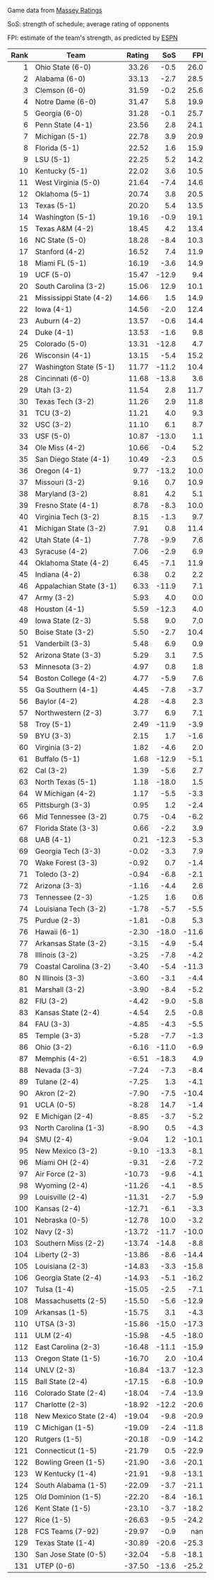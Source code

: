 Game data from [Massey Ratings](https://www.masseyratings.com/data.php)

SoS: strength of schedule; average rating of opponents

FPI: estimate of the team's strength, as predicted by
[ESPN](http://www.espn.com/college-football/statistics/teamratings)

Rank |           Team            | Rating |  SoS  |  FPI  
----:| ------------------------- | ------:| -----:| -----:
   1 | Ohio State (6-0)          |  33.26 |  -0.5 |  26.0
   2 | Alabama (6-0)             |  33.13 |  -2.7 |  28.5
   3 | Clemson (6-0)             |  31.59 |  -0.2 |  25.6
   4 | Notre Dame (6-0)          |  31.47 |   5.8 |  19.9
   5 | Georgia (6-0)             |  31.28 |  -0.1 |  25.7
   6 | Penn State (4-1)          |  23.56 |   2.8 |  24.1
   7 | Michigan (5-1)            |  22.78 |   3.9 |  20.9
   8 | Florida (5-1)             |  22.52 |   1.6 |  15.9
   9 | LSU (5-1)                 |  22.25 |   5.2 |  14.2
  10 | Kentucky (5-1)            |  22.02 |   3.6 |  10.5
  11 | West Virginia (5-0)       |  21.64 |  -7.4 |  14.6
  12 | Oklahoma (5-1)            |  20.74 |   3.8 |  20.5
  13 | Texas (5-1)               |  20.20 |   5.4 |  13.5
  14 | Washington (5-1)          |  19.16 |  -0.9 |  19.1
  15 | Texas A&M (4-2)           |  18.45 |   4.2 |  13.4
  16 | NC State (5-0)            |  18.28 |  -8.4 |  10.3
  17 | Stanford (4-2)            |  16.52 |   7.4 |  11.9
  18 | Miami FL (5-1)            |  16.19 |  -3.6 |  14.9
  19 | UCF (5-0)                 |  15.47 | -12.9 |   9.4
  20 | South Carolina (3-2)      |  15.06 |  12.9 |  10.1
  21 | Mississippi State (4-2)   |  14.66 |   1.5 |  14.9
  22 | Iowa (4-1)                |  14.56 |  -2.0 |  12.4
  23 | Auburn (4-2)              |  13.57 |  -0.6 |  14.4
  24 | Duke (4-1)                |  13.53 |  -1.6 |   9.8
  25 | Colorado (5-0)            |  13.31 | -12.8 |   4.7
  26 | Wisconsin (4-1)           |  13.15 |  -5.4 |  15.2
  27 | Washington State (5-1)    |  11.77 | -11.2 |  10.4
  28 | Cincinnati (6-0)          |  11.68 | -13.8 |   3.6
  29 | Utah (3-2)                |  11.54 |   2.8 |  11.7
  30 | Texas Tech (3-2)          |  11.26 |   2.9 |  11.8
  31 | TCU (3-2)                 |  11.21 |   4.0 |   9.3
  32 | USC (3-2)                 |  11.10 |   6.1 |   8.7
  33 | USF (5-0)                 |  10.87 | -13.0 |   1.1
  34 | Ole Miss (4-2)            |  10.66 |  -0.4 |   5.2
  35 | San Diego State (4-1)     |  10.49 |  -2.3 |   0.5
  36 | Oregon (4-1)              |   9.77 | -13.2 |  10.0
  37 | Missouri (3-2)            |   9.16 |   0.7 |  10.9
  38 | Maryland (3-2)            |   8.81 |   4.2 |   5.1
  39 | Fresno State (4-1)        |   8.78 |  -8.3 |  10.0
  40 | Virginia Tech (3-2)       |   8.15 |  -1.3 |   9.7
  41 | Michigan State (3-2)      |   7.91 |   0.8 |  11.4
  42 | Utah State (4-1)          |   7.78 |  -9.9 |   7.6
  43 | Syracuse (4-2)            |   7.06 |  -2.9 |   6.9
  44 | Oklahoma State (4-2)      |   6.45 |  -7.1 |  11.9
  45 | Indiana (4-2)             |   6.38 |   0.2 |   2.2
  46 | Appalachian State (3-1)   |   6.33 | -11.9 |   7.1
  47 | Army (3-2)                |   5.93 |   4.0 |   0.0
  48 | Houston (4-1)             |   5.59 | -12.3 |   4.0
  49 | Iowa State (2-3)          |   5.58 |   9.0 |   7.0
  50 | Boise State (3-2)         |   5.50 |  -2.7 |  10.4
  51 | Vanderbilt (3-3)          |   5.48 |   6.9 |   0.9
  52 | Arizona State (3-3)       |   5.29 |   3.1 |   7.5
  53 | Minnesota (3-2)           |   4.97 |   0.8 |   1.8
  54 | Boston College (4-2)      |   4.77 |  -5.9 |   7.6
  55 | Ga Southern (4-1)         |   4.45 |  -7.8 |  -3.7
  56 | Baylor (4-2)              |   4.28 |  -4.8 |   2.3
  57 | Northwestern (2-3)        |   3.77 |   6.9 |   7.1
  58 | Troy (5-1)                |   2.49 | -11.9 |  -3.9
  59 | BYU (3-3)                 |   2.15 |   1.7 |  -1.6
  60 | Virginia (3-2)            |   1.82 |  -4.6 |   2.0
  61 | Buffalo (5-1)             |   1.68 | -12.9 |  -5.1
  62 | Cal (3-2)                 |   1.39 |  -5.6 |   2.7
  63 | North Texas (5-1)         |   1.18 | -18.0 |   1.5
  64 | W Michigan (4-2)          |   1.17 |  -5.5 |  -3.3
  65 | Pittsburgh (3-3)          |   0.95 |   1.2 |  -2.4
  66 | Mid Tennessee (3-2)       |   0.75 |  -0.4 |  -6.2
  67 | Florida State (3-3)       |   0.66 |  -2.2 |   3.9
  68 | UAB (4-1)                 |   0.21 | -12.3 |  -5.3
  69 | Georgia Tech (3-3)        |  -0.02 |  -3.3 |   7.9
  70 | Wake Forest (3-3)         |  -0.92 |   0.7 |  -1.4
  71 | Toledo (3-2)              |  -0.94 |  -6.8 |  -2.1
  72 | Arizona (3-3)             |  -1.16 |  -4.4 |   2.6
  73 | Tennessee (2-3)           |  -1.25 |   1.6 |   0.6
  74 | Louisiana Tech (3-2)      |  -1.78 |  -5.7 |  -5.5
  75 | Purdue (2-3)              |  -1.81 |  -0.8 |   5.3
  76 | Hawaii (6-1)              |  -2.30 | -18.0 | -11.6
  77 | Arkansas State (3-2)      |  -3.15 |  -4.9 |  -5.4
  78 | Illinois (3-2)            |  -3.25 |  -7.8 |  -4.2
  79 | Coastal Carolina (3-2)    |  -3.40 |  -5.4 | -11.3
  80 | N Illinois (3-3)          |  -3.60 |  -3.1 |  -4.4
  81 | Marshall (3-2)            |  -3.90 |  -8.4 |  -5.2
  82 | FIU (3-2)                 |  -4.42 |  -9.0 |  -5.8
  83 | Kansas State (2-4)        |  -4.54 |   2.5 |  -0.8
  84 | FAU (3-3)                 |  -4.85 |  -4.3 |  -5.5
  85 | Temple (3-3)              |  -5.28 |  -7.7 |  -1.3
  86 | Ohio (3-2)                |  -6.16 | -11.0 |  -6.9
  87 | Memphis (4-2)             |  -6.51 | -18.3 |   4.9
  88 | Nevada (3-3)              |  -7.24 |  -7.3 |  -8.4
  89 | Tulane (2-4)              |  -7.25 |   1.3 |  -4.1
  90 | Akron (2-2)               |  -7.90 |  -7.5 | -10.4
  91 | UCLA (0-5)                |  -8.28 |  14.7 |  -1.4
  92 | E Michigan (2-4)          |  -8.85 |  -3.7 |  -5.2
  93 | North Carolina (1-3)      |  -8.90 |   0.5 |  -4.3
  94 | SMU (2-4)                 |  -9.04 |   1.2 | -10.1
  95 | New Mexico (3-2)          |  -9.10 | -13.3 |  -8.1
  96 | Miami OH (2-4)            |  -9.31 |  -2.6 |  -7.2
  97 | Air Force (2-3)           | -10.73 |  -9.6 |  -4.1
  98 | Wyoming (2-4)             | -11.26 |  -4.1 |  -8.5
  99 | Louisville (2-4)          | -11.31 |  -2.7 |  -5.9
 100 | Kansas (2-4)              | -12.71 |  -6.1 |  -3.3
 101 | Nebraska (0-5)            | -12.78 |  10.0 |  -3.2
 102 | Navy (2-3)                | -13.72 | -11.7 | -10.0
 103 | Southern Miss (2-2)       | -13.74 | -14.8 |  -8.8
 104 | Liberty (2-3)             | -13.86 |  -8.6 | -14.4
 105 | Louisiana (2-3)           | -14.83 |  -3.3 | -15.8
 106 | Georgia State (2-4)       | -14.93 |  -5.1 | -16.2
 107 | Tulsa (1-4)               | -15.05 |  -2.5 |  -7.1
 108 | Massachusetts (2-5)       | -15.50 |  -5.6 | -12.9
 109 | Arkansas (1-5)            | -15.75 |   3.1 |  -4.3
 110 | UTSA (3-3)                | -15.86 | -15.0 | -17.3
 111 | ULM (2-4)                 | -15.98 |  -4.5 | -18.0
 112 | East Carolina (2-3)       | -16.48 | -11.1 | -15.9
 113 | Oregon State (1-5)        | -16.70 |   2.0 | -10.4
 114 | UNLV (2-3)                | -16.84 | -13.7 | -12.3
 115 | Ball State (2-4)          | -17.15 |  -6.8 | -10.9
 116 | Colorado State (2-4)      | -18.04 |  -7.4 | -13.9
 117 | Charlotte (2-3)           | -18.92 | -12.2 | -20.6
 118 | New Mexico State (2-4)    | -19.04 |  -9.8 | -20.9
 119 | C Michigan (1-5)          | -19.09 |  -2.4 | -11.8
 120 | Rutgers (1-5)             | -20.18 |  -0.9 | -14.2
 121 | Connecticut (1-5)         | -21.79 |   0.5 | -22.9
 122 | Bowling Green (1-5)       | -21.90 |  -3.6 | -20.1
 123 | W Kentucky (1-4)          | -21.91 |  -9.8 | -13.1
 124 | South Alabama (1-5)       | -22.09 |  -3.7 | -21.1
 125 | Old Dominion (1-5)        | -22.20 |  -8.4 | -16.1
 126 | Kent State (1-5)          | -23.10 |  -3.7 | -18.2
 127 | Rice (1-5)                | -26.63 |  -9.5 | -24.2
 128 | FCS Teams (7-92)          | -29.97 |  -0.9 |   nan
 129 | Texas State (1-4)         | -30.89 | -20.6 | -25.3
 130 | San Jose State (0-5)      | -32.04 |  -5.8 | -18.1
 131 | UTEP (0-6)                | -37.50 | -13.6 | -25.2
